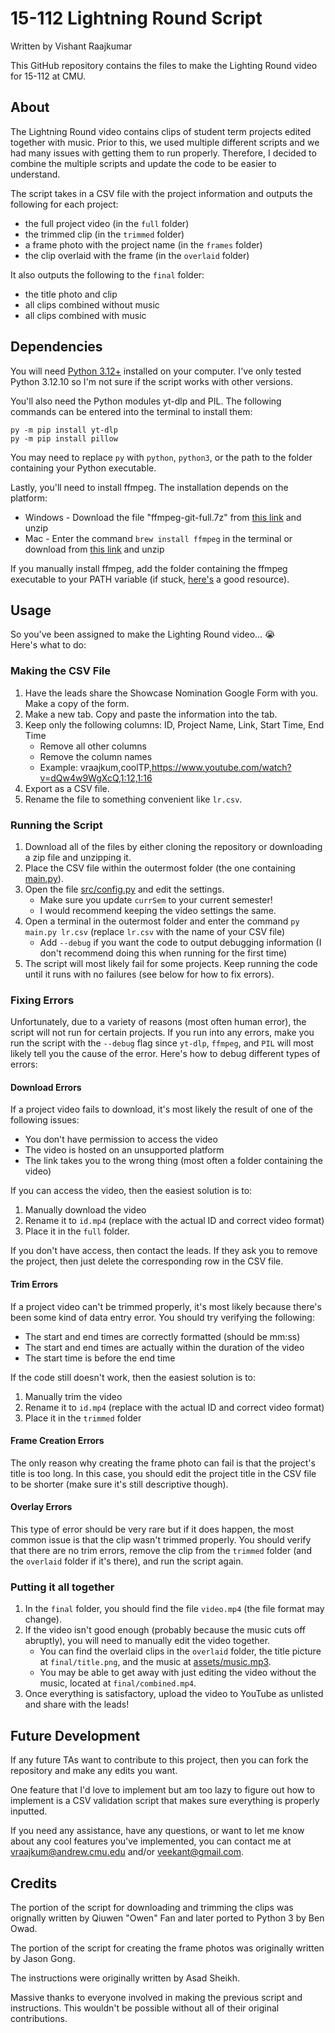 # 15-112 Lightning Round Script
Written by Vishant Raajkumar

This GitHub repository contains the files to make the Lighting Round video for 15-112 at CMU.

## About
The Lightning Round video contains clips of student term projects edited together with music.
Prior to this, we used multiple different scripts and we had many issues with getting them to run properly.
Therefore, I decided to combine the multiple scripts and update the code to be easier to understand.

The script takes in a CSV file with the project information and outputs the following for each project:
- the full project video (in the `full` folder)
- the trimmed clip (in the `trimmed` folder)
- a frame photo with the project name (in the `frames` folder)
- the clip overlaid with the frame (in the `overlaid` folder)

It also outputs the following to the `final` folder:
- the title photo and clip
- all clips combined without music
- all clips combined with music

## Dependencies
You will need [Python 3.12+](https://www.python.org/downloads/) installed on your computer.
I've only tested Python 3.12.10 so I'm not sure if the script works with other versions.

You'll also need the Python modules yt-dlp and PIL.
The following commands can be entered into the terminal to install them:
```
py -m pip install yt-dlp
py -m pip install pillow
```
You may need to replace `py` with `python`, `python3`, or the path to the folder containing your Python executable.

Lastly, you'll need to install ffmpeg.
The installation depends on the platform:
- Windows - Download the file "ffmpeg-git-full.7z" from [this link](https://www.gyan.dev/ffmpeg/builds/) and unzip
- Mac - Enter the command `brew install ffmpeg` in the terminal or download from [this link](https://evermeet.cx/ffmpeg/) and unzip

If you manually install ffmpeg, add the folder containing the ffmpeg executable to your PATH variable (if stuck, [here's](https://www.java.com/en/download/help/path.html) a good resource).

## Usage
So you've been assigned to make the Lighting Round video... 😭  
Here's what to do:

### Making the CSV File
1. Have the leads share the Showcase Nomination Google Form with you. Make a copy of the form.
2. Make a new tab. Copy and paste the information into the tab.
3. Keep only the following columns: ID, Project Name, Link, Start Time, End Time
   - Remove all other columns
   - Remove the column names
   - Example: vraajkum,coolTP,https://www.youtube.com/watch?v=dQw4w9WgXcQ,1:12,1:16
4. Export as a CSV file.
5. Rename the file to something convenient like `lr.csv`.

### Running the Script
1. Download all of the files by either cloning the repository or downloading a zip file and unzipping it.
2. Place the CSV file within the outermost folder (the one containing [main.py](main.py)).
3. Open the file [src/config.py](src/config.py) and edit the settings.
   - Make sure you update `currSem` to your current semester!
   - I would recommend keeping the video settings the same.
5. Open a terminal in the outermost folder and enter the command `py main.py lr.csv` (replace `lr.csv` with the name of your CSV file)
   - Add `--debug` if you want the code to output debugging information (I don't recommend doing this when running for the first time)
6. The script will most likely fail for some projects. Keep running the code until it runs with no failures (see below for how to fix errors).

### Fixing Errors
Unfortunately, due to a variety of reasons (most often human error), the script will not run for certain projects.
If you run into any errors, make you run the script with the `--debug` flag since `yt-dlp`, `ffmpeg`, and `PIL` will most likely tell you the cause of the error. 
Here's how to debug different types of errors:

#### Download Errors
If a project video fails to download, it's most likely the result of one of the following issues:
- You don't have permission to access the video
- The video is hosted on an unsupported platform
- The link takes you to the wrong thing (most often a folder containing the video)

If you can access the video, then the easiest solution is to:
1. Manually download the video
2. Rename it to `id.mp4` (replace with the actual ID and correct video format)
3. Place it in the `full` folder.

If you don't have access, then contact the leads.
If they ask you to remove the project, then just delete the corresponding row in the CSV file.

#### Trim Errors
If a project video can't be trimmed properly, it's most likely because there's been some kind of data entry error.
You should try verifying the following:
- The start and end times are correctly formatted (should be mm:ss)
- The start and end times are actually within the duration of the video
- The start time is before the end time

If the code still doesn't work, then the easiest solution is to: 
1. Manually trim the video
2. Rename it to `id.mp4` (replace with the actual ID and correct video format)
3. Place it in the `trimmed` folder

#### Frame Creation Errors
The only reason why creating the frame photo can fail is that the project's title is too long.
In this case, you should edit the project title in the CSV file to be shorter (make sure it's still descriptive though).

#### Overlay Errors
This type of error should be very rare but if it does happen, the most common issue is that the clip wasn't trimmed properly.
You should verify that there are no trim errors, remove the clip from the `trimmed` folder (and the `overlaid` folder if it's there), and run the script again.

### Putting it all together
1. In the `final` folder, you should find the file `video.mp4` (the file format may change).
2. If the video isn't good enough (probably because the music cuts off abruptly), you will need to manually edit the video together.
   - You can find the overlaid clips in the `overlaid` folder, the title picture at `final/title.png`, and the music at [assets/music.mp3](assets/music.mp3).
   - You may be able to get away with just editing the video without the music, located at `final/combined.mp4`.
3. Once everything is satisfactory, upload the video to YouTube as unlisted and share with the leads!

## Future Development
If any future TAs want to contribute to this project, then you can fork the repository and make any edits you want.

One feature that I'd love to implement but am too lazy to figure out how to implement is a CSV validation script that makes sure everything is properly inputted.

If you need any assistance, have any questions, or want to let me know about any cool features you've implemented, you can contact me at vraajkum@andrew.cmu.edu and/or veekant@gmail.com.

## Credits
The portion of the script for downloading and trimming the clips was orignally written by Qiuwen "Owen" Fan and later ported to Python 3 by Ben Owad.

The portion of the script for creating the frame photos was originally written by Jason Gong.

The instructions were originally written by Asad Sheikh.

Massive thanks to everyone involved in making the previous script and instructions. 
This wouldn't be possible without all of their original contributions.
